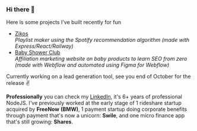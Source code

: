 ### Hi there 👋

Here is some projects I've built recently for fun 
- [Zikos](https://zikos.io/)  
  _Playlist maker using the Spotify recommendation algorithm (made with Express/React/Railway)_
- [Baby Shower Club](https://www.babyshower.club/)  
  _Affiliation marketing website on baby products to learn SEO from zero (made with Webflow and automated using Figma for Webflow)_

Currently working on a lead generation tool, see you end of October for the release ✌️

**Professionally** you can check my [LinkedIn](https://www.linkedin.com/in/axel-vincent/ ), it's 6+ years of professional NodeJS. I've previously worked at the early stage of 1 rideshare startup acquired by **FreeNow** **(BMW)**, 1 payment startup doing corporate benefits through payment that's now a unicorn: **Swile**, and one micro finance app that's still growing: **Shares**.  

<!--
**AxelVincent/AxelVincent** is a ✨ _special_ ✨ repository because its `README.md` (this file) appears on your GitHub profile.

Here are some ideas to get you started:

- 🔭 I’m currently working on ...
- 🌱 I’m currently learning ...
- 👯 I’m looking to collaborate on ...
- 🤔 I’m looking for help with ...
- 💬 Ask me about ...
- 📫 How to reach me: ...
- 😄 Pronouns: ...
- ⚡ Fun fact: ...
-->
